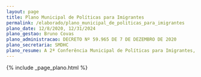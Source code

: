 ```yaml
---
layout: page
title: Plano Municipal de Políticas para Imigrantes
permalink: /elaborado/plano_municipal_de_politicas_para_imigrantes
plano_date: 12/8/2020, 12/31/2024
plano_gestao: Bruno Covas
plano_administracao: DECRETO Nº 59.965 DE 7 DE DEZEMBRO DE 2020
plano_secretaria: SMDHC
plano_resume: A 2ª Conferência Municipal de Políticas para Imigrantes, realizada em novembro de 2019, é fruto de um consolidado processo de construção de políticas públicas entre a Secretaria Municipal de Direitos Humanos (SMDHC) e a sociedade civil. Organizado pelo Conselho Municipal de Imigrantes (CMI), pela Comissão Organizadora (COM) e pela SMDHC, o evento reuniu mais de 800 pessoas e teve, como um de seus resultados, 78 propostas finais aprovadas. Um dos cinco objetivos definidos para a 2ª Conferência Municipal de Políticas para Imigrantes foi “propor bases para a criação de um Plano Municipal”. Sob este marco, o Plano tem como objetivo servir de instrumento de planejamento e implementação de ações concretas, intersetoriais, transversais e transparentes para a Prefeitura de São Paulo, durante o período de 2021-2024, conforme os princípios e diretrizes da Política Municipal para a População Imigrante. A matriz do Plano é composta por 8 Eixos, com objetivos estratégicos e 80 ações prioritárias, compostas por indicadores (incluindo Linha de Base), metas e atores responsáveis, bem como referências legais da Política Municipal para Imigrantes e da 2ª Conferência de Políticas para Imigrantes. Além disso, o documento conta com uma seção específica sobre o processo de monitoramento e avaliação.
---
```

<div>
{% include _page_plano.html %}
</div>
